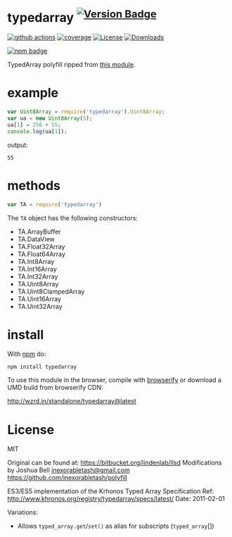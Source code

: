 # typedarray <sup>[![Version Badge][npm-version-svg]][package-url]</sup>

[![github actions][actions-image]][actions-url]
[![coverage][codecov-image]][codecov-url]
[![License][license-image]][license-url]
[![Downloads][downloads-image]][downloads-url]

[![npm badge][npm-badge-png]][package-url]

TypedArray polyfill ripped from [this module](https://github.com/inexorabletash/polyfill).

# example

``` js
var Uint8Array = require('typedarray').Uint8Array;
var ua = new Uint8Array(5);
ua[1] = 256 + 55;
console.log(ua[1]);
```

output:

```
55
```

# methods

``` js
var TA = require('typedarray')
```

The `TA` object has the following constructors:

* TA.ArrayBuffer
* TA.DataView
* TA.Float32Array
* TA.Float64Array
* TA.Int8Array
* TA.Int16Array
* TA.Int32Array
* TA.Uint8Array
* TA.Uint8ClampedArray
* TA.Uint16Array
* TA.Uint32Array

# install

With [npm](https://npmjs.org) do:

```
npm install typedarray
```

To use this module in the browser, compile with
[browserify](http://browserify.org)
or download a UMD build from browserify CDN:

http://wzrd.in/standalone/typedarray@latest

# License

MIT

Original can be found at:
  https://bitbucket.org/lindenlab/llsd
Modifications by Joshua Bell inexorabletash@gmail.com
  https://github.com/inexorabletash/polyfill

ES3/ES5 implementation of the Krhonos Typed Array Specification
  Ref: http://www.khronos.org/registry/typedarray/specs/latest/
  Date: 2011-02-01

Variations:
 * Allows `typed_array.get`/`set()` as alias for subscripts (`typed_array`[])

[package-url]: https://npmjs.org/package/typedarray
[npm-version-svg]: https://versionbadg.es/es-shims/typedarray.svg
[deps-svg]: https://david-dm.org/es-shims/typedarray.svg
[deps-url]: https://david-dm.org/es-shims/typedarray
[dev-deps-svg]: https://david-dm.org/es-shims/typedarray/dev-status.svg
[dev-deps-url]: https://david-dm.org/es-shims/typedarray#info=devDependencies
[npm-badge-png]: https://nodei.co/npm/typedarray.png?downloads=true&stars=true
[license-image]: https://img.shields.io/npm/l/typedarray.svg
[license-url]: LICENSE
[downloads-image]: https://img.shields.io/npm/dm/typedarray.svg
[downloads-url]: https://npm-stat.com/charts.html?package=typedarray
[codecov-image]: https://codecov.io/gh/es-shims/typedarray/branch/main/graphs/badge.svg
[codecov-url]: https://app.codecov.io/gh/es-shims/typedarray/
[actions-image]: https://img.shields.io/endpoint?url=https://github-actions-badge-u3jn4tfpocch.runkit.sh/es-shims/typedarray
[actions-url]: https://github.com/es-shims/typedarray/actions
